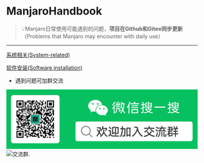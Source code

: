 # ManjaroHandbook
>💡Manjaro日常使用可能遇到的问题，**项目在Github和Gitee同步更新**（Problems that Manjaro may encounter with daily use）

---
[系统相关(System-related)](https://github.com/Moriarty1024/Manjaro-Handbook/blob/master/%E7%B3%BB%E7%BB%9F%E7%9B%B8%E5%85%B3.md)

[软件安装(Software installation)](https://github.com/Moriarty1024/Manjaro-Handbook/blob/master/%E8%BD%AF%E4%BB%B6%E5%AE%89%E8%A3%85.md)


- 遇到问题可加群交流

![交流群](https://github.com/Moriarty1024/Manjaro-Handbook/blob/master/Image/%E4%BA%A4%E6%B5%81%E7%BE%A4.jpg)
![交流群.](https://gitee.com/moriarty1024/markdown_image/raw/master/img/微信交流群二维码.png)